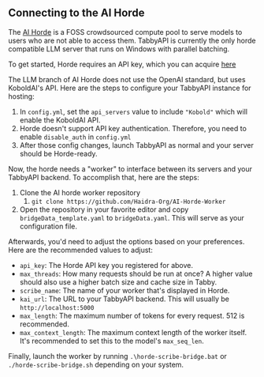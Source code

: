 ## Connecting to the AI Horde
The [AI Horde](https://aihorde.net/) is a FOSS crowdsourced compute pool to serve models to users who are not able to access them. TabbyAPI is currently the only horde compatible LLM server that runs on Windows with parallel batching.

To get started, Horde requires an API key, which you can acquire [here](https://stablehorde.net/register)

The LLM branch of AI Horde does not use the OpenAI standard, but uses KoboldAI's API. Here are the steps to configure your TabbyAPI instance for hosting:
1. In `config.yml`, set the `api_servers` value to include `"Kobold"` which will enable the KoboldAI API.
2. Horde doesn't support API key authentication. Therefore, you need to enable `disable_auth` in `config.yml`
3. After those config changes, launch TabbyAPI as normal and your server should be Horde-ready.

Now, the horde needs a "worker" to interface between its servers and your TabbyAPI backend. To accomplish that, here are the steps:
1. Clone the AI horde worker repository
   1. `git clone https://github.com/Haidra-Org/AI-Horde-Worker`
2. Open the repository in your favorite editor and copy `bridgeData_template.yaml` to `bridgeData.yaml`. This will serve as your configuration file.

Afterwards, you'd need to adjust the options based on your preferences. Here are the recommended values to adjust:
- `api_key`: The Horde API key you registered for above.
- `max_threads`: How many requests should be run at once? A higher value should also use a higher batch size and cache size in Tabby.
- `scribe_name`: The name of your worker that's displayed in Horde.
- `kai_url`: The URL to your TabbyAPI backend. This will usually be `http://localhost:5000`
- `max_length`: The maximum number of tokens for every request. 512 is recommended.
- `max_context_length`: The maximum context length of the worker itself. It's recommended to set this to the model's `max_seq_len`.

Finally, launch the worker by running `.\horde-scribe-bridge.bat` or `./horde-scribe-bridge.sh` depending on your system.